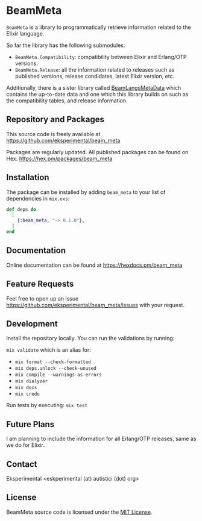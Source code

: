 # BeamMeta

`BeamMeta` is a library to programmatically retrieve information related to the Elixir language.

So far the library has the following submodules:
- `BeamMeta.Compatibility`: compatibility between Elixir and Erlang/OTP versions.
- `BeamMeta.Release`: all the information related to releases such as published versions,
  release condidates, latest Elixir version, etc.

Additionally, there is a sister library called
[BeamLangsMetaData](https://github.com/eksperimental/beam_langs_meta_data) which contains the
up-to-date data and one which this library builds on such as the compatibility tables,
and release information.


## Repository and Packages

This source code is freely available at <https://github.com/eksperimental/beam_meta>

Packages are regularly updated.
All published packages can be found on Hex: <https://hex.pm/packages/beam_meta>


## Installation

The package can be installed by adding `beam_meta` to your list of dependencies in `mix.exs`:

```elixir
def deps do
  [
    {:beam_meta, "~> 0.1.0"},
  ]
end
```

## Documentation

Online documentation can be found at <https://hexdocs.pm/beam_meta>


## Feature Requests

Feel free to open up an issue <https://github.com/eksperimental/beam_meta/issues> with your request.


## Development

Install the repository locally. You can run the validations by running:

`mix validate` which is an alias for:

- `mix format --check-formatted`
- `mix deps.unlock --check-unused`
- `mix compile --warnings-as-errors`
- `mix dialyzer`
- `mix docs`
- `mix credo`

Run tests by executing:
`mix test`


## Future Plans

I am planning to include the information for all Erlang/OTP releases, same as we do for Elixir.

## Contact

Eksperimental <eskperimental (at) autistici (dot) org>


## License

BeamMeta source code is licensed under the [MIT License](LICENSE.md).